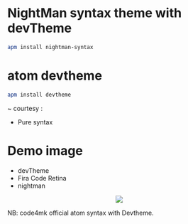 # NightMan syntax theme with devTheme

```bash
apm install nightman-syntax
```

# atom devtheme
```bash
apm install devtheme
```
~ courtesy :
* Pure syntax

# Demo image

* devTheme
* Fira Code Retina
* nightman

<p align="center" ><img src="https://user-images.githubusercontent.com/17185462/35811550-f39fdf1c-0ab8-11e8-8a3b-5115044dd1f8.png"></p>

NB: code4mk official atom syntax with Devtheme.

